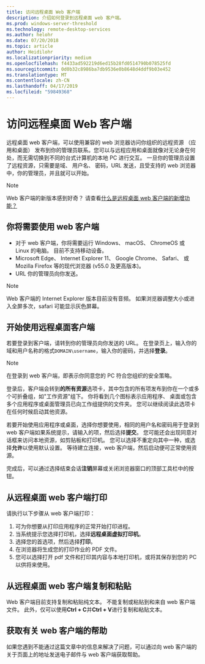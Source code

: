 ```yaml
---
title: 访问远程桌面 Web 客户端
description: 介绍如何登录到远程桌面 web 客户端。
ms.prod: windows-server-threshold
ms.technology: remote-desktop-services
ms.author: helohr
ms.date: 07/20/2018
ms.topic: article
author: Heidilohr
ms.localizationpriority: medium
ms.openlocfilehash: f4433ad592219d6ed15b28fd0514790b078525fd
ms.sourcegitcommit: 0d0b32c8986ba7db9536e0b8648d4ddf9b03e452
ms.translationtype: MT
ms.contentlocale: zh-CN
ms.lasthandoff: 04/17/2019
ms.locfileid: "59849368"
---
```

# <a name="access-the-remote-desktop-web-client"></a>访问远程桌面 Web 客户端

远程桌面 web 客户端，可以使用兼容的 web 浏览器访问你组织的远程资源 （应用和桌面） 发布到你的管理员联系。您可以与远程应用和桌面就像对无论身在何处，而无需切换到不同的台式计算机的本地 PC 进行交互。 一旦你的管理员设置了远程资源，只需要是域、 用户名、 密码，URL 发送，且受支持的 web 浏览器中，你的管理员，并且就可以开始。

>[!NOTE]
>Web 客户端的新版本感到好奇？ 请查看[什么是远程桌面 web 客户端的新增功能？](web-client-whatsnew.md)

## <a name="what-youll-need-to-use-the-web-client"></a>你将需要使用 web 客户端

* 对于 web 客户端，你将需要运行 Windows、 macOS、 ChromeOS 或 Linux 的电脑。 目前不支持移动设备。
* Microsoft Edge、 Internet Explorer 11、 Google Chrome、 Safari、 或 Mozilla Firefox 等的现代浏览器 (v55.0 及更高版本)。
* URL 你的管理员向你发送。

>[!NOTE]
>Web 客户端的 Internet Explorer 版本目前没有音频。
>如果浏览器调整大小或进入全屏多次，safari 可能显示灰色屏幕。

## <a name="start-using-the-remote-desktop-client"></a>开始使用远程桌面客户端

若要登录到客户端，请转到你的管理员向你发送的 URL。 在登录页上，输入你的域和用户名称的格式```DOMAIN\username```，输入你的密码，并选择**登录**。

>[!NOTE]
>在登录到 web 客户端，即表示你同意您的 PC 符合您组织的安全策略。

登录后，客户端会转到**的所有资源**选项卡，其中包含的所有项发布到你在一个或多个可折叠组，如"工作资源"组下。 你将看到几个图标表示应用程序、 桌面或包含多个应用程序或桌面管理员已向工作组提供的文件夹。 您可以继续阅读此选项卡在任何时候启动其他资源。

若要开始使用应用程序或桌面，选择你想要使用，相同的用户名和密码用于登录到 web 客户端如果系统提示，请输入的项，然后选择**提交**。 您可能还会出现同意对话框来访问本地资源，如剪贴板和打印机。 您可以选择不重定向其中一种，或选择**允许**以使用默认设置。 等待建立连接，web 客户端，然后启动便可正常使用资源。

完成后，可以通过选择结束会话**注销**屏幕或关闭浏览器窗口的顶部工具栏中的按钮。

## <a name="printing-from-the-remote-desktop-web-client"></a>从远程桌面 web 客户端打印

请执行以下步骤从 web 客户端打印：

1. 可为你想要从打印应用程序的正常开始打印进程。
2. 当系统提示您选择打印机，选择**远程桌面虚拟打印机**。
3. 选择您的首选项，然后选择**打印**。
4. 在浏览器将生成您的打印作业的 PDF 文件。
5. 您可以选择打开 pdf 文件和打印其内容与本地打印机，或将其保存到您的 PC 以供将来使用。

## <a name="copy-and-paste-from-the-remote-desktop-web-client"></a>从远程桌面 web 客户端复制和粘贴

Web 客户端目前支持复制和粘贴纯文本。 不能复制或粘贴到和来自 web 客户端文件。 此外，仅可以使用**Ctrl + C**并**Ctrl + V**进行复制和粘贴文本。

## <a name="get-help-with-the-web-client"></a>获取有关 web 客户端的帮助

如果您遇到不能通过这篇文章中的信息来解决了问题，可以通过向 web 客户端的关于页面上的地址发送电子邮件与 web 客户端获取帮助。